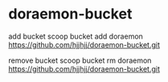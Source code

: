 # doraemon-bucket
add bucket
scoop bucket add doraemon https://github.com/hjjhjj/doraemon-bucket.git

remove bucket
scoop bucket rm doraemon https://github.com/hjjhjj/doraemon-bucket.git
